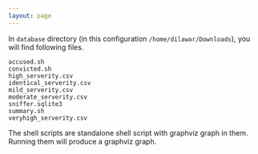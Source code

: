 ```yaml
---
layout: page
---
```


In `database` directory (in this configuration `/home/dilawar/Downloads`), you
will find following files.

~~~
accused.sh
convicted.sh
high_serverity.csv
identical_serverity.csv
mild_serverity.csv
moderate_serverity.csv
sniffer.sqlite3
summary.sh
veryhigh_serverity.csv
~~~

The shell scripts are standalone shell script with graphviz graph in them.
Running them will produce a graphviz graph.
